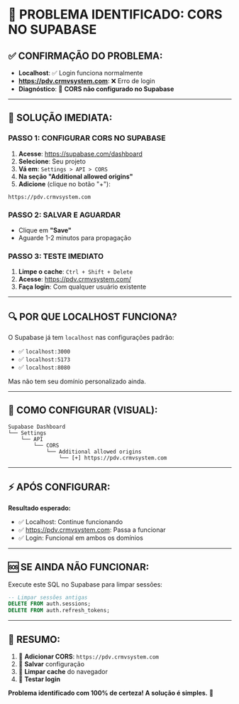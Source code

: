 # 🎯 PROBLEMA IDENTIFICADO: CORS NO SUPABASE

## ✅ CONFIRMAÇÃO DO PROBLEMA:
- **Localhost**: ✅ Login funciona normalmente
- **https://pdv.crmvsystem.com**: ❌ Erro de login
- **Diagnóstico**: 🚨 **CORS não configurado no Supabase**

---

## 🚨 SOLUÇÃO IMEDIATA:

### PASSO 1: CONFIGURAR CORS NO SUPABASE

1. **Acesse**: https://supabase.com/dashboard
2. **Selecione**: Seu projeto
3. **Vá em**: `Settings > API > CORS`
4. **Na seção "Additional allowed origins"**
5. **Adicione** (clique no botão "+"):

```
https://pdv.crmvsystem.com
```

### PASSO 2: SALVAR E AGUARDAR
- Clique em **"Save"**
- Aguarde 1-2 minutos para propagação

### PASSO 3: TESTE IMEDIATO
1. **Limpe o cache**: `Ctrl + Shift + Delete`
2. **Acesse**: https://pdv.crmvsystem.com/
3. **Faça login**: Com qualquer usuário existente

---

## 🔍 POR QUE LOCALHOST FUNCIONA?

O Supabase já tem `localhost` nas configurações padrão:
- ✅ `localhost:3000`
- ✅ `localhost:5173` 
- ✅ `localhost:8080`

Mas não tem seu domínio personalizado ainda.

---

## 📸 COMO CONFIGURAR (VISUAL):

```
Supabase Dashboard
└── Settings
    └── API  
        └── CORS
            └── Additional allowed origins
                └── [+] https://pdv.crmvsystem.com
```

---

## ⚡ APÓS CONFIGURAR:

**Resultado esperado:**
- ✅ Localhost: Continue funcionando
- ✅ https://pdv.crmvsystem.com: Passa a funcionar
- ✅ Login: Funcional em ambos os domínios

---

## 🆘 SE AINDA NÃO FUNCIONAR:

Execute este SQL no Supabase para limpar sessões:

```sql
-- Limpar sessões antigas
DELETE FROM auth.sessions;
DELETE FROM auth.refresh_tokens;
```

---

## 🎯 RESUMO:
1. 🔧 **Adicionar CORS**: `https://pdv.crmvsystem.com`
2. 💾 **Salvar** configuração
3. 🧹 **Limpar cache** do navegador
4. 🧪 **Testar login**

**Problema identificado com 100% de certeza! A solução é simples.** 🚀
